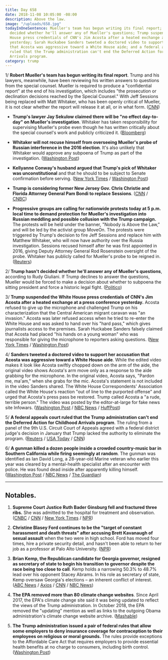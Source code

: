 ```yaml
---
title: Day 658
date: 2018-11-08 10:05:00 -08:00
description: Above the law.
image: "/uploads/658.jpg"
todayInOneSentence: Mueller's team has begun writing its final report; Trump hasn't
  decided whether he'll answer any of Mueller's questions; Trump suspended the White
  House press credentials of CNN's Jim Acosta after a heated exchange at a press conference
  yesterday; Sarah Huckabee Sanders tweeted a doctored video to support her accusation
  that Acosta was aggressive toward a White House aide; and a federal appeals court
  ruled that the Trump administration can't end the Deferred Action for Childhood
  Arrivals program.
category: trump
---
```


1/ **Robert Mueller's team has begun writing its final report**. Trump and his lawyers, meanwhile, have been reviewing his written answers to questions from the special counsel. Mueller is required to produce a "confidential report" at the end of his investigation, which includes "the prosecution or declination decisions reached by the Special Counsel." With Jeff Sessions being replaced with Matt Whitaker, who has been openly critical of Mueller, it is not clear whether the report will release it at all, or in what form. ([CNN](https://www.cnn.com/2018/11/08/politics/trump-reviewing-answers-mueller/index.html))

* **Trump's lawyer Jay Sekulow claimed there will be "no effect day-to-day" on Mueller's investigation**. Whitaker has taken responsibility for supervising Mueller's probe even though he has written critically about the special counsel's work and publicly criticized it. ([Bloomberg](https://www.bloomberg.com/news/articles/2018-11-08/sessions-ousting-won-t-affect-mueller-probe-trump-lawyer-says))

* **Whitaker will not recuse himself from overseeing Mueller's probe of Russian interference in the 2016 election**. It's also unlikely that Whitaker would approve any subpoena of Trump as part of the investigation. ([Washington Post](https://www.washingtonpost.com/world/national-security/trumps-acting-attorney-general-matt-whitaker-has-no-intention-of-recusing-from-russia-probe-associates-say/2018/11/08/a5bc8d90-e370-11e8-ab2c-b31dcd53ca6b_story.html))

* **Kellyanne Conway's husband argued that Trump's pick of Whitaker was unconstitutional** and that he should to be subject to Senate confirmation before serving. ([New York Times](https://www.nytimes.com/2018/11/08/opinion/trump-attorney-general-sessions-unconstitutional.html) / [Washington Post](https://www.washingtonpost.com/politics/trumps-installation-of-acting-ag-was-unconstitutional-argues-husband-of-kellyanne-conway/2018/11/08/fd84aed0-e380-11e8-8f5f-a55347f48762_story.html))

* **Trump is considering former New Jersey Gov. Chris Christie and Florida Attorney General Pam Bondi to replace Sessions**. ([CNN](https://www.cnn.com/2018/11/08/politics/chris-christie-pam-bondi-trump-attorney-general/index.html) / [CNBC](https://www.cnbc.com/2018/11/08/trump-considers-chris-christie-to-replace-sessions-as-attorney-general.html))

* **Progressive groups are calling for nationwide protests today at 5 p.m. local time to demand protection for Mueller's investigation into Russian meddling and possible collusion with the Trump campaign.** The protests will be held under the banner, "Nobody is Above the Law," and will be led by the activist group MoveOn. The protests were triggered by Trump's decision to fire Jeff Sessions and replace him with Matthew Whitaker, who will now have authority over the Russia investigation. Sessions recused himself after he was first appointed in 2016, giving Deputy Attorney General Rod Rosenstein oversight of the probe. Whitaker has publicly called for Mueller's probe to be reigned in. ([Reuters](https://www.reuters.com/article/us-usa-trump-russia-protests/activists-call-for-nationwide-protests-to-protect-mueller-investigation-idUSKCN1ND11H))

2/ **Trump hasn't decided whether he'll answer any of Mueller's questions**, according to Rudy Giuliani. If Trump declines to answer the questions, Mueller would be forced to make a decision about whether to subpoena the sitting president and force a historic legal fight. ([Politico](https://www.politico.com/story/2018/11/08/trump-mulling-whether-to-give-written-answers-to-mueller-giuliani-says-977960))

3/ **Trump suspended the White House press credentials of CNN's Jim Acosta after a heated exchange at a press conference yesterday.** Acosta refused to give up the microphone and challenged Trump on his characterization that the Central American migrant caravan was "an invasion." Acosta was later refused access when he tried to re-enter the White House and was asked to hand over his "hard pass," which gives journalists access to the premises. Sarah Huckabee Sanders falsely claimed that Acosta had placed "his hands on a young woman" who was responsible for giving the microphone to reporters asking questions. ([New York Times](https://www.nytimes.com/2018/11/07/us/politics/trump-cnn-acosta-white-house.html) / [Washington Post](https://www.washingtonpost.com/politics/2018/11/08/white-house-suspends-press-pass-cnns-jim-acosta-after-testy-exchange-with-trump/))

4/ **Sanders tweeted a doctored video to support her accusation that Acosta was aggressive toward a White House aide**. While the edited video makes it look like Acosta swiftly chopped down on the arm of the aide, the original video shows Acosta's arm move only as a response to the aide grabbing for the microphone. In the original video, Acosta says, "Pardon me, ma'am," when she grabs for the mic. Acosta's statement is not included in the video Sanders shared. The White House Correspondents' Association called the White House's reaction "out of line to the purported offense" and urged that Acosta's press pass be restored. Trump called Acosta a "a rude, terrible person." The video was posted by the editor-at-large for fake news site Infowars. ([Washington Post](https://www.washingtonpost.com/technology/2018/11/08/white-house-shares-doctored-video-support-punishment-journalist-jim-acosta/) / [NBC News](https://www.nbcnews.com/politics/donald-trump/cnn-claims-white-house-press-secretary-sarah-sanders-shared-doctored-n933911) / [HuffPost](https://www.huffingtonpost.com/entry/sarah-huckabee-sanders-jim-acosta-video_us_5be3ccd6e4b0769d24c905aa))

5/ **A federal appeals court ruled that the Trump administration can't end the Deferred Action for Childhood Arrivals program**. The ruling from a panel of the 9th U.S. Circuit Court of Appeals agreed with a federal district judge's decision in January that Trump lacked the authority to eliminate the program. ([Reuters](https://www.reuters.com/article/us-usa-immigration-daca/u-s-appeals-court-rules-against-trump-on-daca-immigration-program-idUSKCN1ND2QN?) / [USA Today](https://www.usatoday.com/story/news/politics/2018/11/08/daca-federal-appeals-court-blocks-trump-administration-ending-program/1931643002/) / [CNN](https://www.cnn.com/2018/11/08/politics/daca-9th-circuit/index.html))

6/ **A gunman killed a dozen people inside a crowded country-music bar in Southern California while firing seemingly at random**. The gunman was identified as Ian David Long, a 28-year-old Marine veteran who earlier this year was cleared by a mental-health specialist after an encounter with police. He was found dead inside after apparently killing himself. ([Washington Post](https://www.washingtonpost.com/nation/2018/11/08/multiple-injuries-reported-bar-shooting-thousand-oaks-calif/) / [NBC News](https://www.nbcnews.com/news/us-news/shooting-reported-borderline-bar-grill-thousand-oaks-california-n933831) / [The Guardian](https://www.theguardian.com/us-news/2018/nov/08/california-borderline-mass-shooting-thousand-oaks))

---

## Notables.

1. **Supreme Court Justice Ruth Bader Ginsburg fell and fractured three ribs.** She was admitted to the hospital for treatment and observation. ([CNBC](https://www.cnbc.com/2018/11/08/supreme-court-justice-ruth-bader-ginsburg-85-has-broken-her-ribs-in-a-fall.html) / [CNN](https://www.cnn.com/2018/11/08/politics/ruth-bader-ginsburg-fractured-ribs-hospitalized/index.html) / [New York Times](https://www.nytimes.com/2018/11/08/us/politics/ruth-bader-ginsburg-hospitalized.html) / [NPR](https://www.npr.org/2018/11/08/665598088/justice-ruth-bader-ginsburg-hospitalized-after-falling-fracturing-3-ribs))

2. **Christine Blasey Ford continues to be the "target of constant harassment and death threats" after accusing Brett Kavanaugh of sexual assault** when the two were in high school. Ford has moved four times, hire a private security detail, and hasn't been able to return to her job as a professor at Palo Alto University. ([NPR](https://www.npr.org/2018/11/08/665407589/kavanaugh-accuser-christine-blasey-ford-continues-receiving-threats-lawyers-say))

3. **Brian Kemp, the Republican candidate for Georgia governor, resigned as secretary of state to begin his transition to governor despite the race being too close to call**. Kemp holds a narrowing 50.3%  to 48.7% lead over his opponent Stacey Abrams. In his role as secretary of state, Kemp oversaw Georgia's elections – an inherent conflict of interest. ([ABC News](https://abcnews.go.com/Politics/brian-kemp-declares-winner-georgia-governors-race-stepping/story?id=59057665) / [Axios](https://www.axios.com/brian-kemp-resigns-georgia-secretary-of-state-903eb3fe-72a8-4888-beac-c6c48c4783a1.html) / [CNN](https://www.cnn.com/2018/11/08/politics/brian-kemp-resigns-secretary-of-state-georgia-governor-race-stacey-abrams/index.html) / [NBC News](https://www.nbcnews.com/politics/elections/brian-kemp-resigns-georgia-secretary-state-governor-s-race-remains-n933941))

4. **The EPA removed more than 80 climate change websites**. Since April 2017, the EPA's climate change site said it was being updated to reflect the views of the Trump administration. In October 2018, the EPA removed the "updating" mention as well as links to the outgoing Obama administration's climate change website archive. ([Mashable](https://mashable.com/article/epa-nasa-climate-change-websites-trump/#8g3KPczTiPq3))

5. **The Trump administration issued a pair of federal rules that allow some employers to deny insurance coverage for contraception to their employees on religious or moral grounds.** The rules provide exceptions to the Affordable Care Act that requires employers to provide essential health benefits at no charge to consumers, including birth control. ([Washington Post](https://www.washingtonpost.com/national/health-science/trump-administration-issues-rules-letting-some-employers-deny-contraceptive-coverage/2018/11/07/9402173a-e2d7-11e8-8f5f-a55347f48762_story.html?utm_term=.08247d1bd991))